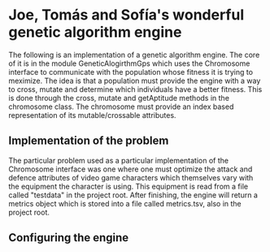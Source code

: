 # Joe, Tomás and Sofía's wonderful genetic algorithm engine

The following is an implementation of a genetic algorithm engine. The core of it is in the module GeneticAlogirthmGps which uses the Chromosome interface to communicate with the population whose fitness it is trying to meximize. The idea is that a population must provide the engine with a way to cross, mutate and determine which individuals have a better fitness. This is done through the cross, mutate and getAptitude methods in the chromosome class. The chromosome must provide an index based representation of its mutable/crossable attributes.

## Implementation of the problem

The particular problem used as a particular implementation of the Chromosome interface was one where one must optimize the attack and defence attributes of video game characters which themselves vary with the equipment the character is using. This equipment is read from a file called "testdata" in the project root. After finishing, the engine will return a metrics object which is stored into a file called metrics.tsv, also in the project root.

## Configuring the engine


